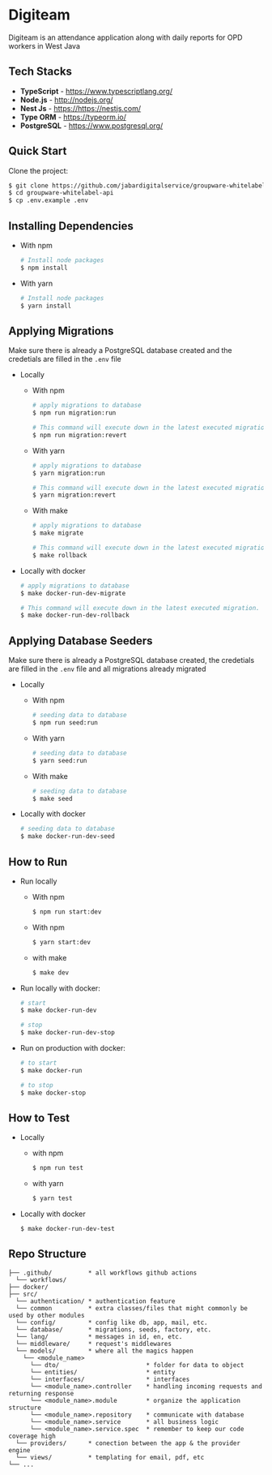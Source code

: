 # Digiteam

Digiteam is an attendance application along with daily reports for OPD workers in West Java


## Tech Stacks
- **TypeScript** - <https://www.typescriptlang.org/>
- **Node.js** - <http://nodejs.org/>
- **Nest Js** - <https://https://nestjs.com/>
- **Type ORM** - <https://typeorm.io/>
- **PostgreSQL** - <https://www.postgresql.org/>

## Quick Start

Clone the project:

```bash
$ git clone https://github.com/jabardigitalservice/groupware-whitelabel-api.git
$ cd groupware-whitelabel-api
$ cp .env.example .env
```


## Installing Dependencies

- With npm

  ```bash
  # Install node packages
  $ npm install
  ```

- With yarn

  ```bash
  # Install node packages
  $ yarn install
  ```


## Applying Migrations

Make sure there is already a PostgreSQL database created and the credetials are filled in the `.env` file


- Locally
  - With npm

    ```bash
    # apply migrations to database
    $ npm run migration:run

    # This command will execute down in the latest executed migration.
    $ npm run migration:revert
    ```
  - With yarn

    ```bash
    # apply migrations to database
    $ yarn migration:run

    # This command will execute down in the latest executed migration.
    $ yarn migration:revert
    ```
  - With make

    ```bash
    # apply migrations to database
    $ make migrate

    # This command will execute down in the latest executed migration.
    $ make rollback
    ```
- Locally with docker

    ```bash
    # apply migrations to database
    $ make docker-run-dev-migrate

    # This command will execute down in the latest executed migration.
    $ make docker-run-dev-rollback
    ```
 

## Applying Database Seeders

Make sure there is already a PostgreSQL database created, the credetials are filled in the `.env` file and all migrations already migrated

- Locally
  - With npm

    ```bash
    # seeding data to database
    $ npm run seed:run
    ```
  - With yarn

    ```bash
    # seeding data to database
    $ yarn seed:run
    ```
  - With make

    ```bash
    # seeding data to database
    $ make seed
    ```
 - Locally with docker

    ```bash
    # seeding data to database
    $ make docker-run-dev-seed
    ```

## How to Run

- Run locally
  - With npm

    ```bash
    $ npm run start:dev
    ```
    
  - With npm
    ```bash
    $ yarn start:dev
    ```

  - with make

    ```bash
    $ make dev
    ```

- Run locally with docker:

  ```bash
  # start
  $ make docker-run-dev

  # stop
  $ make docker-run-dev-stop
  ```

- Run on production with docker:

  ```bash
  # to start
  $ make docker-run

  # to stop
  $ make docker-stop
  ```


## How to Test

- Locally
  - with npm
    ```bash
    $ npm run test
    ```
  - with yarn
    ```bash
    $ yarn test
    ```

- Locally with docker

  ```bash
  $ make docker-run-dev-test
  ```


## Repo Structure

```
├── .github/          * all workflows github actions
  └── workflows/
├── docker/
├── src/
  └── authentication/ * authentication feature
  └── common          * extra classes/files that might commonly be used by other modules
  └── config/         * config like db, app, mail, etc.
  └── database/       * migrations, seeds, factory, etc.
  └── lang/           * messages in id, en, etc.
  └── middleware/     * request's middlewares
  └── models/         * where all the magics happen
    └── <module_name>
      └── dto/                        * folder for data to object
      └── entities/                   * entity
      └── interfaces/                 * interfaces
      └── <module_name>.controller    * handling incoming requests and returning response
      └── <module_name>.module        * organize the application structure
      └── <module_name>.repository    * communicate with database
      └── <module_name>.service       * all business logic
      └── <module_name>.service.spec  * remember to keep our code coverage high
  └── providers/      * conection between the app & the provider engine
  └── views/          * templating for email, pdf, etc
└── ...
```